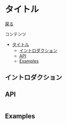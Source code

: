 タイトル
===
[戻る](../../README.md)

コンテンツ

<!--ts-->
   * [タイトル](#タイトル)
      * [イントロダクション](#イントロダクション)
      * [API](#api)
      * [Examples](#examples)

<!-- Added by: root, at: Mon Apr 12 07:21:17 UTC 2021 -->

<!--te-->

## イントロダクション

## API
```nim
```

## Examples